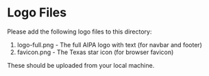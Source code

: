 # Logo Files

Please add the following logo files to this directory:
1. logo-full.png - The full AIPA logo with text (for navbar and footer)
2. favicon.png - The Texas star icon (for browser favicon)

These should be uploaded from your local machine.
